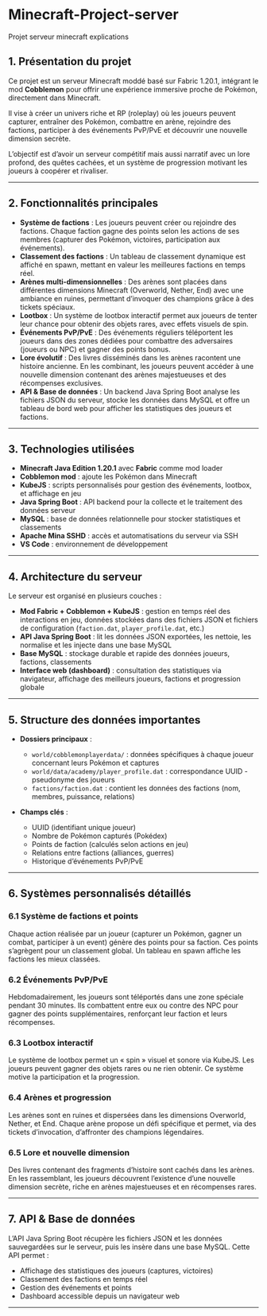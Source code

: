 # Minecraft-Project-server
Projet serveur minecraft explications


## 1. Présentation du projet

Ce projet est un serveur Minecraft moddé basé sur Fabric 1.20.1, intégrant le mod **Cobblemon** pour offrir une expérience immersive proche de Pokémon, directement dans Minecraft.  

Il vise à créer un univers riche et RP (roleplay) où les joueurs peuvent capturer, entraîner des Pokémon, combattre en arène, rejoindre des factions, participer à des événements PvP/PvE et découvrir une nouvelle dimension secrète.  

L’objectif est d’avoir un serveur compétitif mais aussi narratif avec un lore profond, des quêtes cachées, et un système de progression motivant les joueurs à coopérer et rivaliser.

---

## 2. Fonctionnalités principales

- **Système de factions** : Les joueurs peuvent créer ou rejoindre des factions. Chaque faction gagne des points selon les actions de ses membres (capturer des Pokémon, victoires, participation aux événements).  
- **Classement des factions** : Un tableau de classement dynamique est affiché en spawn, mettant en valeur les meilleures factions en temps réel.  
- **Arènes multi-dimensionnelles** : Des arènes sont placées dans différentes dimensions Minecraft (Overworld, Nether, End) avec une ambiance en ruines, permettant d’invoquer des champions grâce à des tickets spéciaux.  
- **Lootbox** : Un système de lootbox interactif permet aux joueurs de tenter leur chance pour obtenir des objets rares, avec effets visuels de spin.  
- **Événements PvP/PvE** : Des événements réguliers téléportent les joueurs dans des zones dédiées pour combattre des adversaires (joueurs ou NPC) et gagner des points bonus.  
- **Lore évolutif** : Des livres disséminés dans les arènes racontent une histoire ancienne. En les combinant, les joueurs peuvent accéder à une nouvelle dimension contenant des arènes majestueuses et des récompenses exclusives.  
- **API & Base de données** : Un backend Java Spring Boot analyse les fichiers JSON du serveur, stocke les données dans MySQL et offre un tableau de bord web pour afficher les statistiques des joueurs et factions.

---

## 3. Technologies utilisées

- **Minecraft Java Edition 1.20.1** avec **Fabric** comme mod loader  
- **Cobblemon mod** : ajoute les Pokémon dans Minecraft  
- **KubeJS** : scripts personnalisés pour gestion des événements, lootbox, et affichage en jeu  
- **Java Spring Boot** : API backend pour la collecte et le traitement des données serveur  
- **MySQL** : base de données relationnelle pour stocker statistiques et classements  
- **Apache Mina SSHD** : accès et automatisations du serveur via SSH  
- **VS Code** : environnement de développement  

---

## 4. Architecture du serveur

Le serveur est organisé en plusieurs couches :  

- **Mod Fabric + Cobblemon + KubeJS** : gestion en temps réel des interactions en jeu, données stockées dans des fichiers JSON et fichiers de configuration (`faction.dat`, `player_profile.dat`, etc.)  
- **API Java Spring Boot** : lit les données JSON exportées, les nettoie, les normalise et les injecte dans une base MySQL  
- **Base MySQL** : stockage durable et rapide des données joueurs, factions, classements  
- **Interface web (dashboard)** : consultation des statistiques via navigateur, affichage des meilleurs joueurs, factions et progression globale  

---

## 5. Structure des données importantes

- **Dossiers principaux** :  
  - `world/cobblemonplayerdata/` : données spécifiques à chaque joueur concernant leurs Pokémon et captures  
  - `world/data/academy/player_profile.dat` : correspondance UUID - pseudonyme des joueurs  
  - `factions/faction.dat` : contient les données des factions (nom, membres, puissance, relations)  

- **Champs clés** :  
  - UUID (identifiant unique joueur)  
  - Nombre de Pokémon capturés (Pokédex)  
  - Points de faction (calculés selon actions en jeu)  
  - Relations entre factions (alliances, guerres)  
  - Historique d’événements PvP/PvE  

---

## 6. Systèmes personnalisés détaillés

### 6.1 Système de factions et points

Chaque action réalisée par un joueur (capturer un Pokémon, gagner un combat, participer à un event) génère des points pour sa faction. Ces points s’agrègent pour un classement global. Un tableau en spawn affiche les factions les mieux classées.  

### 6.2 Événements PvP/PvE

Hebdomadairement, les joueurs sont téléportés dans une zone spéciale pendant 30 minutes. Ils combattent entre eux ou contre des NPC pour gagner des points supplémentaires, renforçant leur faction et leurs récompenses.  

### 6.3 Lootbox interactif

Le système de lootbox permet un « spin » visuel et sonore via KubeJS. Les joueurs peuvent gagner des objets rares ou ne rien obtenir. Ce système motive la participation et la progression.  

### 6.4 Arènes et progression

Les arènes sont en ruines et dispersées dans les dimensions Overworld, Nether, et End. Chaque arène propose un défi spécifique et permet, via des tickets d’invocation, d’affronter des champions légendaires.  

### 6.5 Lore et nouvelle dimension

Des livres contenant des fragments d’histoire sont cachés dans les arènes. En les rassemblant, les joueurs découvrent l’existence d’une nouvelle dimension secrète, riche en arènes majestueuses et en récompenses rares.  

---

## 7. API & Base de données

L’API Java Spring Boot récupère les fichiers JSON et les données sauvegardées sur le serveur, puis les insère dans une base MySQL. Cette API permet :  

- Affichage des statistiques des joueurs (captures, victoires)  
- Classement des factions en temps réel  
- Gestion des événements et points  
- Dashboard accessible depuis un navigateur web  

---
